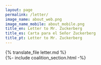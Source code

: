 ```yaml
---
layout: page
permalink: /letter/
image_name: about_web.png
image_name_mobile: about_mobile.png
title_en: Letter to Mr. Zuckerberg
title_es: Carta para el Señor Zuckerberg
title_pt: Letter to Mr. Zuckerberg
---
```


<div class="uk-width-2xlarge uk-text-justify uk-align-center">
  {% translate_file letter.md %}
</div>
{%- include coalition_section.html -%}
